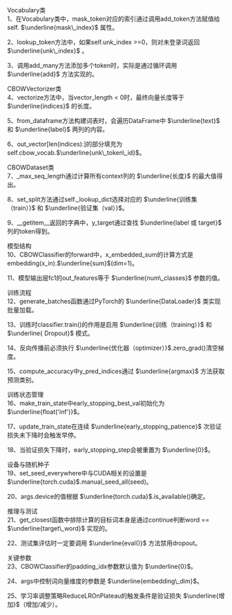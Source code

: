 Vocabulary类  
1、在Vocabulary类中，mask_token对应的索引通过调用add_token方法赋值给self. $\underline{mask\_index}$ 属性。

2、lookup_token方法中，如果self.unk_index >=0，则对未登录词返回 $\underline{unk\_index}$ 。

3、调用add_many方法添加多个token时，实际是通过循环调用 $\underline{add}$ 方法实现的。

CBOWVectorizer类   
4、vectorize方法中，当vector_length < 0时，最终向量长度等于 $\underline{indices}$ 的长度。

5、from_dataframe方法构建词表时，会遍历DataFrame中 $\underline{text}$ 和 $\underline{label}$ 两列的内容。

6、out_vector[len(indices):]的部分填充为self.cbow_vocab.$\underline{unk\_token\_id}$。

CBOWDataset类  
7、_max_seq_length通过计算所有context列的 $\underline{长度}$ 的最大值得出。

8、set_split方法通过self._lookup_dict选择对应的 $\underline{训练集（train）}$ 和 $\underline{验证集（val）}$。

9、__getitem__返回的字典中，y_target通过查找 $\underline{label 或 target}$ 列的token得到。

模型结构   
10、CBOWClassifier的forward中，x_embedded_sum的计算方式是embedding(x_in).$\underline{sum}$(dim=1)。

11、模型输出层fc1的out_features等于 $\underline{num\_classes}$ 参数的值。

训练流程  
12、generate_batches函数通过PyTorch的 $\underline{DataLoader}$ 类实现批量加载。

13、训练时classifier.train()的作用是启用 $\underline{训练（training）}$ 和 $\underline{ Dropout}$ 模式。

14、反向传播前必须执行 $\underline{优化器（optimizer）}$.zero_grad()清空梯度。

15、compute_accuracy中y_pred_indices通过 $\underline{argmax}$ 方法获取预测类别。

训练状态管理  
16、make_train_state中early_stopping_best_val初始化为 $\underline{float('inf')}$。

17、update_train_state在连续 $\underline{early_stopping_patience}$ 次验证损失未下降时会触发早停。

18、当验证损失下降时，early_stopping_step会被重置为 $\underline{0}$。

设备与随机种子  
19、set_seed_everywhere中与CUDA相关的设置是 $\underline{torch.cuda}$.manual_seed_all(seed)。

20、args.device的值根据 $\underline{torch.cuda}$.is_available()确定。

推理与测试  
21、get_closest函数中排除计算的目标词本身是通过continue判断word == $\underline{target\_word}$ 实现的。

22、测试集评估时一定要调用 $\underline{eval()}$ 方法禁用dropout。

关键参数  
23、CBOWClassifier的padding_idx参数默认值为 $\underline{0}$。

24、args中控制词向量维度的参数是 $\underline{embedding\_dim}$。

25、学习率调整策略ReduceLROnPlateau的触发条件是验证损失 $\underline{增加}$（增加/减少）。
